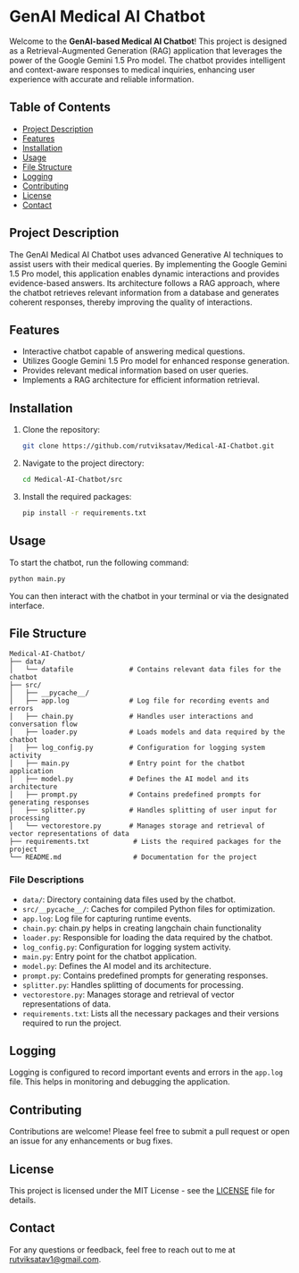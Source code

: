 
# GenAI Medical AI Chatbot

Welcome to the **GenAI-based Medical AI Chatbot**! This project is designed as a Retrieval-Augmented Generation (RAG) application that leverages the power of the Google Gemini 1.5 Pro model. The chatbot provides intelligent and context-aware responses to medical inquiries, enhancing user experience with accurate and reliable information.

## Table of Contents

- [Project Description](#project-description)
- [Features](#features)
- [Installation](#installation)
- [Usage](#usage)
- [File Structure](#file-structure)
- [Logging](#logging)
- [Contributing](#contributing)
- [License](#license)
- [Contact](#contact)

## Project Description

The GenAI Medical AI Chatbot uses advanced Generative AI techniques to assist users with their medical queries. By implementing the Google Gemini 1.5 Pro model, this application enables dynamic interactions and provides evidence-based answers. Its architecture follows a RAG approach, where the chatbot retrieves relevant information from a database and generates coherent responses, thereby improving the quality of interactions.

## Features

- Interactive chatbot capable of answering medical questions.
- Utilizes Google Gemini 1.5 Pro model for enhanced response generation.
- Provides relevant medical information based on user queries.
- Implements a RAG architecture for efficient information retrieval.

## Installation

1. Clone the repository:
   ```bash
   git clone https://github.com/rutviksatav/Medical-AI-Chatbot.git
   ```
2. Navigate to the project directory:
   ```bash
   cd Medical-AI-Chatbot/src
   ```
3. Install the required packages:
   ```bash
   pip install -r requirements.txt
   ```

## Usage

To start the chatbot, run the following command:
```bash
python main.py
```

You can then interact with the chatbot in your terminal or via the designated interface.

## File Structure

```
Medical-AI-Chatbot/
├── data/
│   └── datafile              # Contains relevant data files for the chatbot
├── src/
│   ├── __pycache__/
│   ├── app.log               # Log file for recording events and errors
│   ├── chain.py              # Handles user interactions and conversation flow
│   ├── loader.py             # Loads models and data required by the chatbot
│   ├── log_config.py         # Configuration for logging system activity
│   ├── main.py               # Entry point for the chatbot application
│   ├── model.py              # Defines the AI model and its architecture
│   ├── prompt.py             # Contains predefined prompts for generating responses
│   ├── splitter.py           # Handles splitting of user input for processing
│   └── vectorestore.py       # Manages storage and retrieval of vector representations of data
├── requirements.txt           # Lists the required packages for the project
└── README.md                  # Documentation for the project
```

### File Descriptions

- `data/`: Directory containing data files used by the chatbot.
- `src/__pycache__/`: Caches for compiled Python files for optimization.
- `app.log`: Log file for capturing runtime events.
- `chain.py`: chain.py helps in creating langchain chain functionality
- `loader.py`: Responsible for loading the data required by the chatbot.
- `log_config.py`: Configuration for logging system activity.
- `main.py`: Entry point for the chatbot application.
- `model.py`: Defines the AI model and its architecture.
- `prompt.py`: Contains predefined prompts for generating responses.
- `splitter.py`: Handles splitting of documents for processing.
- `vectorestore.py`: Manages storage and retrieval of vector representations of data.
- `requirements.txt`: Lists all the necessary packages and their versions required to run the project.

## Logging

Logging is configured to record important events and errors in the `app.log` file. This helps in monitoring and debugging the application.

## Contributing

Contributions are welcome! Please feel free to submit a pull request or open an issue for any enhancements or bug fixes.

## License

This project is licensed under the MIT License - see the [LICENSE](LICENSE) file for details.

## Contact

For any questions or feedback, feel free to reach out to me at [rutviksatav1@gmail.com](rutviksatav1@gmail.com).
